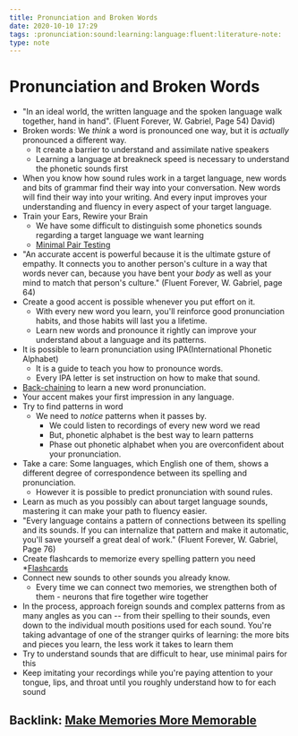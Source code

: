```yaml
---
title: Pronunciation and Broken Words
date: 2020-10-10 17:29
tags: :pronunciation:sound:learning:language:fluent:literature-note:
type: note
---
```


# Pronunciation and Broken Words #

* "In an ideal world, the written language and the spoken language walk together, hand in hand". (Fluent Forever, W.
  Gabriel, Page 54)
  David)
* Broken words: We *think* a word is pronounced one way, but it is *actually* pronounced a different way.
  * It create a barrier to understand and assimilate native speakers
  * Learning a language at breakneck speed is necessary to understand the phonetic sounds first
* When you know how sound rules work in a target language, new words and bits of grammar find their way into your
  conversation. New words will find their way into your writing. And every input improves your understanding and fluency
  in every aspect of your target language.
* Train your Ears, Rewire your Brain
   * We have some difficult to distinguish some phonetics sounds regarding a target language we want learning
   * [Minimal Pair Testing](20201010173941-minimal_pair_testing_.md)
* "An accurate accent is powerful because it is the ultimate gsture of empathy. It connects you to another person's
  culture in a way that words never can, because you have bent your *body* as well as your mind to match that person's
  culture." (Fluent Forever, W. Gabriel, page 64)
* Create a good accent is possible whenever you put effort on it.
  * With every new word you learn, you'll reinforce good pronunciation habits, and those habits will last you a
    lifetime.
  * Learn new words and pronounce it rightly can improve your understand about a language and its patterns.
* It is possible to learn pronunciation using IPA(International Phonetic Alphabet)
  * It is a guide to teach you how to pronounce words.
  * Every IPA letter is set instruction on how to make that sound.
* [Back-chaining](20201011185351-back-chaining.md) to learn a new word pronunciation.
* Your accent makes your first impression in any language.
* Try to find patterns in word
  * We need to *notice* patterns when it passes by.
    * We could listen to recordings of every new word we read
    * But, phonetic alphabet is the best way to learn patterns
    * Phase out phonetic alphabet when you are overconfident about your pronunciation.
* Take a care: Some languages, which English one of them, shows a different degree of correspondence between its
  spelling and pronunciation.
  * However it is possible to predict pronunciation with sound rules.
* Learn as much as you possibly can about target language sounds, mastering it can make your path to fluency easier.
* "Every language contains a pattern of connections between its spelling and its sounds. If you can internalize that
  pattern and make it automatic, you'll save yourself a great deal of work." (Fluent Forever, W. Gabriel, Page 76)
* Create flashcards to memorize every spelling pattern you need
  *[Flashcards](20201010165249-flashcards.md)
* Connect new sounds to other sounds you already know.
  - Every time we can connect two memories, we strengthen both of them - neurons that fire together wire together 
* In the process, approach foreign sounds and complex patterns from as many angles as you can -- from their spelling to
  their sounds, even down to the individual mouth positions used for each sound. You're taking advantage of one of the
  stranger quirks of learning: the more bits and pieces you learn, the less work it takes to learn them
* Try to understand sounds that are difficult to hear, use minimal pairs for this
* Keep imitating your recordings while you're paying attention to your tongue, lips, and throat until you roughly
  understand how to for each sound

Backlink: [Make Memories More Memorable](20200929215147-make_memories_more_memorable.md)
----
